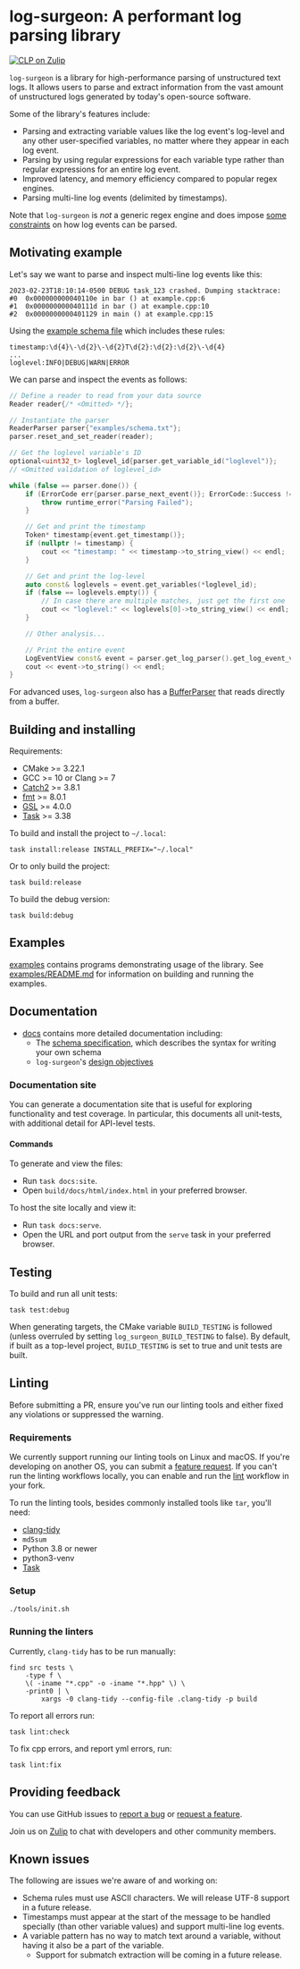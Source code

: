 # log-surgeon: A performant log parsing library

[![CLP on Zulip](https://img.shields.io/badge/zulip-yscope--clp%20chat-1888FA?logo=zulip)](https://yscope-clp.zulipchat.com/)

`log-surgeon` is a library for high-performance parsing of unstructured text
logs. It allows users to parse and extract information from the vast amount of
unstructured logs generated by today's open-source software.

Some of the library's features include:

* Parsing and extracting variable values like the log event's log-level and any
  other user-specified variables, no matter where they appear in each log event.
* Parsing by using regular expressions for each variable type rather than
  regular expressions for an entire log event.
* Improved latency, and memory efficiency compared to popular regex engines.
* Parsing multi-line log events (delimited by timestamps).

Note that `log-surgeon` is *not* a generic regex engine and does impose [some
constraints](docs/parsing-constraints.md) on how log events can be parsed.

## Motivating example

Let's say we want to parse and inspect multi-line log events like this:

```
2023-02-23T18:10:14-0500 DEBUG task_123 crashed. Dumping stacktrace:
#0  0x000000000040110e in bar () at example.cpp:6
#1  0x000000000040111d in bar () at example.cpp:10
#2  0x0000000000401129 in main () at example.cpp:15
```

Using the [example schema file](examples/schema.txt) which includes these rules:

```
timestamp:\d{4}\-\d{2}\-\d{2}T\d{2}:\d{2}:\d{2}\-\d{4}
...
loglevel:INFO|DEBUG|WARN|ERROR
```

We can parse and inspect the events as follows:

```cpp
// Define a reader to read from your data source
Reader reader{/* <Omitted> */};

// Instantiate the parser
ReaderParser parser{"examples/schema.txt"};
parser.reset_and_set_reader(reader);

// Get the loglevel variable's ID
optional<uint32_t> loglevel_id{parser.get_variable_id("loglevel")};
// <Omitted validation of loglevel_id>

while (false == parser.done()) {
    if (ErrorCode err{parser.parse_next_event()}; ErrorCode::Success != err) {
        throw runtime_error("Parsing Failed");
    }

    // Get and print the timestamp
    Token* timestamp{event.get_timestamp()};
    if (nullptr != timestamp) {
        cout << "timestamp: " << timestamp->to_string_view() << endl;
    }

    // Get and print the log-level
    auto const& loglevels = event.get_variables(*loglevel_id);
    if (false == loglevels.empty()) {
        // In case there are multiple matches, just get the first one
        cout << "loglevel:" << loglevels[0]->to_string_view() << endl;
    }

    // Other analysis...

    // Print the entire event
    LogEventView const& event = parser.get_log_parser().get_log_event_view();
    cout << event->to_string() << endl;
}
```

For advanced uses, `log-surgeon` also has a
[BufferParser](examples/buffer-parser.cpp) that reads directly from a buffer.

## Building and installing

Requirements:

* CMake >= 3.22.1
* GCC >= 10 or Clang >= 7
* [Catch2] >= 3.8.1
* [fmt] >= 8.0.1
* [GSL] >= 4.0.0
* [Task] >= 3.38

To build and install the project to `~/.local`:

```shell
task install:release INSTALL_PREFIX="~/.local"
```

Or to only build the project:

```shell
task build:release
```

To build the debug version:

```shell
task build:debug
```

## Examples

[examples](examples) contains programs demonstrating usage of the library.
See [examples/README.md](examples/README.md) for information on building and running the examples.

## Documentation

* [docs](docs) contains more detailed documentation including:
  * The [schema specification](docs/schema.md), which describes the syntax for
    writing your own schema
  * `log-surgeon`'s [design objectives](docs/design-objectives.md)

### Documentation site

You can generate a documentation site that is useful for exploring functionality and test coverage.
In particular, this documents all unit-tests, with additional detail for API-level tests.

#### Commands

To generate and view the files:

* Run `task docs:site`.
* Open `build/docs/html/index.html` in your preferred browser.

To host the site locally and view it:

* Run `task docs:serve`.
* Open the URL and port output from the `serve` task in your preferred browser.

## Testing

To build and run all unit tests:

```shell
task test:debug
```

When generating targets, the CMake variable `BUILD_TESTING` is followed (unless overruled by setting
`log_surgeon_BUILD_TESTING` to false). By default, if built as a top-level project, `BUILD_TESTING`
is set to true and unit tests are built.

## Linting

Before submitting a PR, ensure you've run our linting tools and either fixed any violations or
suppressed the warning.

### Requirements

We currently support running our linting tools on Linux and macOS. If you're developing on another
OS, you can submit a [feature request][feature-req]. If you can't run the linting workflows
locally, you can enable and run the [lint] workflow in your fork.

To run the linting tools, besides commonly installed tools like `tar`, you'll need:

* [clang-tidy]
* `md5sum`
* Python 3.8 or newer
* python3-venv
* [Task]

### Setup

```shell
./tools/init.sh
```

### Running the linters

Currently, `clang-tidy` has to be run manually:

```shell
find src tests \
    -type f \
    \( -iname "*.cpp" -o -iname "*.hpp" \) \
    -print0 | \
        xargs -0 clang-tidy --config-file .clang-tidy -p build
```

To report all errors run:

```shell
task lint:check
```

To fix cpp errors, and report yml errors, run:

```shell
task lint:fix
```

## Providing feedback

You can use GitHub issues to [report a bug](https://github.com/y-scope/log-surgeon/issues/new?assignees=&labels=bug&template=bug-report.yml)
or [request a feature][feature-req].

Join us on [Zulip](https://yscope-clp.zulipchat.com/) to chat with developers
and other community members.

## Known issues

The following are issues we're aware of and working on:
* Schema rules must use ASCII characters. We will release UTF-8 support in a
  future release.
* Timestamps must appear at the start of the message to be handled specially
  (than other variable values) and support multi-line log events.
* A variable pattern has no way to match text around a variable, without having
  it also be a part of the variable.
  * Support for submatch extraction will be coming in a future release.

[Catch2]: https://github.com/catchorg/Catch2/tree/devel
[clang-tidy]: https://clang.llvm.org/extra/clang-tidy/
[feature-req]: https://github.com/y-scope/log-surgeon/issues/new?assignees=&labels=enhancement&template=feature-request.yml
[fmt]: https://github.com/fmtlib/fmt
[GSL]: https://github.com/microsoft/GSL
[lint]: https://github.com/y-scope/log-surgeon/blob/main/.github/workflows/lint.yml
[Task]: https://taskfile.dev/
